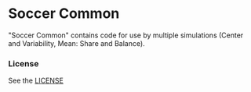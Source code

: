 Soccer Common
================

"Soccer Common" contains code for use by multiple simulations (Center and Variability, Mean: Share and Balance).

### License
See the <a href="https://github.com/phetsims/soccer-common/blob/main/LICENSE" target="_blank">LICENSE</a>
